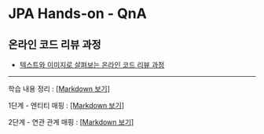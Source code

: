 # JPA Hands-on - QnA

## 온라인 코드 리뷰 과정
* [텍스트와 이미지로 살펴보는 온라인 코드 리뷰 과정](https://github.com/next-step/nextstep-docs/tree/master/codereview)
---
학습 내용 정리 : [[Markdown 보기]](./markdown/handson_summary.md)

1단계 - 엔티티 매핑 : [[Markdown 보기]](./markdown/step01.md)

2단계 - 연관 관계 매핑 : [[Markdown 보기]](./markdown/step02.md)
